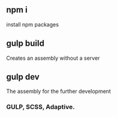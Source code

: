 
## npm i

install npm packages

## gulp build

Creates an assembly without a server

## gulp dev


The assembly for the further development
### GULP, SCSS, Adaptive. 


